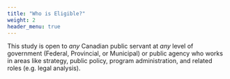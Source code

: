 ```yaml
---
title: "Who is Eligible?"
weight: 2
header_menu: true
---
```


This study is open to *any* Canadian public servant at *any* level of government (Federal, Provincial, or Municipal) or public agency who works in areas like strategy, public policy, program administration, and related roles (e.g. legal analysis).
